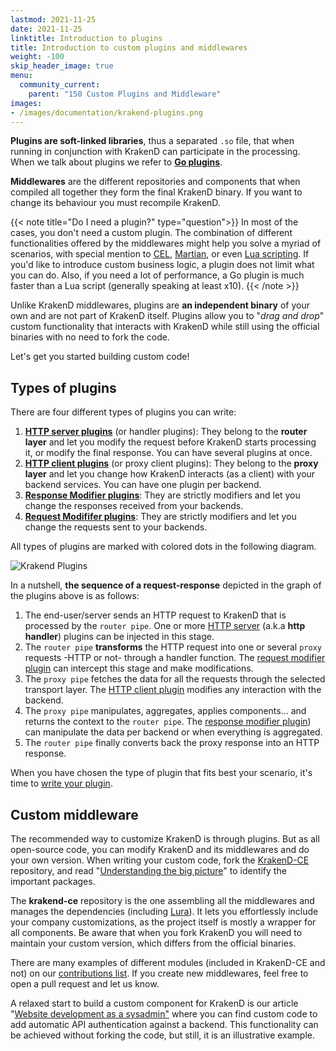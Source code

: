 ```yaml
---
lastmod: 2021-11-25
date: 2021-11-25
linktitle: Introduction to plugins
title: Introduction to custom plugins and middlewares
weight: -100
skip_header_image: true
menu:
  community_current:
    parent: "150 Custom Plugins and Middleware"
images:
- /images/documentation/krakend-plugins.png
---
```


**Plugins are soft-linked libraries**, thus a separated `.so` file, that when running in conjunction with KrakenD can participate in the processing. When we talk about plugins we refer to **[Go plugins](https://golang.org/pkg/plugin/)**.

**Middlewares** are the different repositories and components that when compiled all together they form the final KrakenD binary. If you want to change its behaviour you must recompile KrakenD.

{{< note title="Do I need a plugin?" type="question">}}
In most of the cases, you don't need a custom plugin. The combination of different functionalities offered by the middlewares might help you solve a myriad of scenarios, with special mention to [CEL](/docs/endpoints/common-expression-language-cel/), [Martian](/docs/backends/martian/), or even [Lua scripting](/docs/endpoints/lua/). If you'd like to introduce custom business logic, a plugin does not limit what you can do. Also, if you need a lot of performance, a Go plugin is much faster than a Lua script (generally speaking at least x10).
{{< /note >}}

Unlike KrakenD middlewares, plugins are **an independent binary** of your own and are not part of KrakenD itself. Plugins allow you to "*drag and drop*" custom functionality that interacts with KrakenD while still using the official binaries with no need to fork the code.

Let's get you started building custom code!

## Types of plugins
There are four different types of plugins you can write:

1.  **[HTTP server plugins](/docs/extending/http-server-plugins/)** (or handler plugins): They belong to the **router layer** and let you modify the request before KrakenD starts processing it, or modify the final response. You can have several plugins at once.
2.  **[HTTP client plugins](/docs/extending/http-client-plugins/)** (or proxy client plugins): They belong to the **proxy layer** and let you change how KrakenD interacts (as a client) with your backend services. You can have one plugin per backend.
3.  **[Response Modifier plugins](/docs/extending/plugin-modifiers/)**: They are strictly modifiers and let you change the responses received from your backends.
4.  **[Request Modififer plugins](/docs/extending/plugin-modifiers/)**: They are strictly modifiers and let you change the requests sent to your backends.


All types of plugins are marked with colored dots in the following diagram.

![Krakend Plugins](/images/documentation/krakend-plugins.png)

In a nutshell, **the sequence of a request-response** depicted in the graph of the plugins above is as follows:

1.  The end-user/server sends an HTTP request to KrakenD that is processed by the `router pipe`. One or more [HTTP server](/docs/extending/http-server-plugins/) (a.k.a **http handler**) plugins can be injected in this stage.
2.  The `router pipe` **transforms** the HTTP request into one or several `proxy` requests -HTTP or not- through a handler function. The [request modifier plugin](/docs/extending/plugin-modifiers/) can intercept this stage and make modifications.
3.  The `proxy pipe` fetches the data for all the requests through the selected transport layer. The [HTTP client plugin](/docs/extending/http-client-plugins/) modifies any interaction with the backend.
4.  The `proxy pipe` manipulates, aggregates, applies components... and returns the context to the `router pipe`. The [response modifier plugin](/docs/extending/plugin-modifiers/)) can manipulate the data per backend or when everything is aggregated.
5.  The `router pipe` finally converts back the proxy response into an HTTP response.

When you have chosen the type of plugin that fits best your scenario, it's time to [write your plugin](/docs/extending/writing-plugins/).

## Custom middleware
The recommended way to customize KrakenD is through plugins. But as all open-source code, you can modify KrakenD and its middlewares and do your own version. When writing your custom code, fork the [KrakenD-CE](https://github.com/krakendio/krakend-ce) repository, and read "[Understanding the big picture](/docs/extending/the-big-picture/#the-important-packages)" to identify the important packages.


The **krakend-ce** repository is the one assembling all the middlewares and manages the dependencies (including [Lura](https://github.com/luraproject/lura)). It lets you effortlessly include your company customizations, as the project itself is mostly a wrapper for all components. Be aware that when you fork KrakenD you will need to maintain your custom version, which differs from the official binaries.

There are many examples of different modules (included in KrakenD-CE and not) on our [contributions list](https://github.com/krakendio/krakend-contrib). If you create new middlewares, feel free to open a pull request and let us know.

A relaxed start to build a custom component for KrakenD is our article "[Website development as a sysadmin"](/blog/website-development-as-a-sysadmin/) where you can find custom code to add automatic API authentication against a backend. This functionality can be achieved without forking the code, but still, it is an illustrative example.
